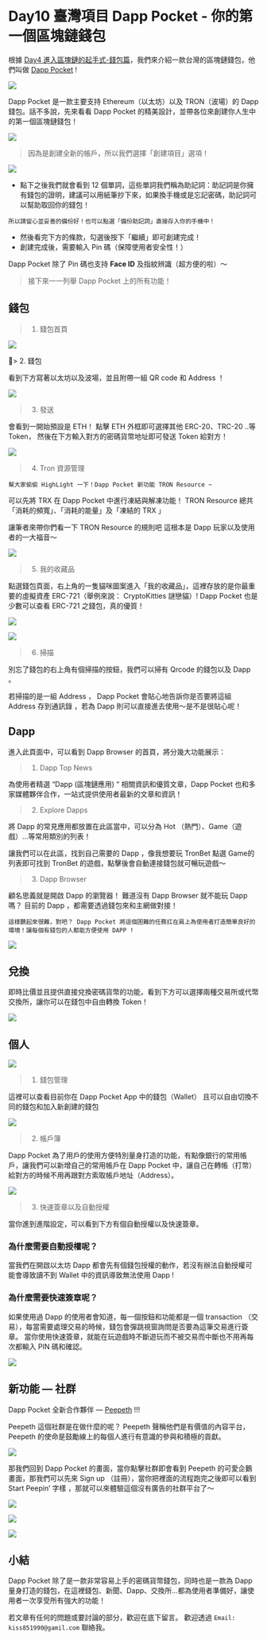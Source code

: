 # Day10 臺灣項目 Dapp Pocket - 你的第一個區塊鏈錢包

根據 [Day4 進入區塊鏈的起手式-錢包篇](https://ithelp.ithome.com.tw/articles/10217831)，我們來介紹一款台灣的區塊鏈錢包，他們叫做 [Dapp Pocket](https://www.dapppocket.io/zh-tw/) !

![](https://miro.medium.com/max/2520/0*MzFW69RHMbBRzj8Z.png)

Dapp Pocket 是一款主要支持 Ethereum（以太坊）以及 TRON（波場）的 Dapp 錢包。話不多說，先來看看 Dapp Pocket 的精美設計，並帶各位來創建你人生中的第一個區塊鏈錢包！

![](https://miro.medium.com/max/3600/1*MLrEgwW6xwd8GvVDzw-dmw.png)

> 因為是創建全新的帳戶，所以我們選擇「創建項目」選項！

![](https://miro.medium.com/max/3600/1*MLrEgwW6xwd8GvVDzw-dmw.png)

- 點下之後我們就會看到 12 個單詞，這些單詞我們稱為助記詞：助記詞是你擁有錢包的證明，建議可以用紙筆抄下來，如果換手機或是忘記密碼，助記詞可以幫助取回你的錢包！

`所以請留心並妥善的備份好！也可以點選「備份助記詞」直接存入你的手機中！`

- 然後看完下方的條款，勾選後按下「繼續」即可創建完成！
- 創建完成後，需要輸入 Pin 碼（保障使用者安全性！）

Dapp Pocket 除了 Pin 碼也支持 **Face ID** 及指紋辨識（超方便的啦）～

> 接下來一一列舉 Dapp Pocket 上的所有功能！

## 錢包

> 1. 錢包首頁

![](https://miro.medium.com/max/3600/1*3rqbykuUX6smjecSwISiqw.png)

> 2. 錢包 

看到下方寫著以太坊以及波場，並且附帶一組 QR code 和 Address ！

![](https://miro.medium.com/max/3600/1*id1RdaR-nz6BS1QAVKSy2w.png)

> 3. 發送

會看到一開始預設是 ETH！
點擊 ETH 外框即可選擇其他 ERC-20、TRC-20 ..等 Token，
然後在下方輸入對方的密碼貨幣地址即可發送 Token 給對方！

![](https://miro.medium.com/max/3600/1*H91zD-r1CmvRwRNFui5syg.png)

> 4. Tron 資源管理

`幫大家偷偷 HighLight 一下！Dapp Pocket 新功能 TRON Resource ~`

可以先將 TRX 在 Dapp Pocket 中進行凍結與解凍功能！
TRON Resource 總共「消耗的頻寬」、「消耗的能量」及「凍結的 TRX 」

讓筆者來帶你們看一下 TRON Resource 的規則吧
這根本是 Dapp 玩家以及使用者的一大福音～

![](https://miro.medium.com/max/3600/1*laLvJXN6l1AzWG3rtnC8Ww.png)

> 5. 我的收藏品

點選錢包頁面，右上角的一隻貓咪圖案進入「我的收藏品」，這裡存放的是你最重要的虛擬資產 ERC-721（舉例來說： CryptoKitties 謎戀貓）!
Dapp Pocket 也是少數可以查看 ERC-721 之錢包，真的優質！

![](https://miro.medium.com/max/3600/1*8Ov1zdFv_Cn8CPnH_Dotog.png)

![](https://miro.medium.com/max/3600/1*kaoG9nxKV13JICVqLe0SRA.png)

> 6. 掃描

別忘了錢包的右上角有個掃描的按鈕，我們可以掃有 Qrcode 的錢包以及 Dapp 。

若掃描的是一組 Address ， Dapp Pocket 會貼心地告訴你是否要將這組 Address 存到通訊錄 ，若為 Dapp 則可以直接進去使用～是不是很貼心呢！

## Dapp 
進入此頁面中，可以看到 Dapp Browser 的首頁，將分幾大功能展示：

> 1. Dapp Top News

為使用者精選 “Dapp (區塊鏈應用) “ 相關資訊和優質文章，Dapp Pocket 也和多家媒體夥伴合作，一站式提供使用者最新的文章和資訊！

> 2. Explore Dapps

將 Dapp 的常見應用都放置在此區當中，可以分為 Hot （熱門）、Game（遊戲）…等常用類別的列表！

讓我們可以在此區，找到自己需要的 Dapp ，像我想要玩 TronBet 點選 Game的列表即可找到 TronBet 的遊戲，點擊後會自動連接錢包就可暢玩遊戲～

> 3. Dapp Browser

顧名思義就是開啟 Dapp 的瀏覽器！
難道沒有 Dapp Browser 就不能玩 Dapp 嗎？
目前的 Dapp ，都需要透過錢包來和主網做對接！

`這樣聽起來很難，對吧？
Dapp Pocket 將這個困難的任務扛在肩上為使用者打造簡單良好的環境！讓每個有錢包的人都能方便使用 DAPP !`

![](https://miro.medium.com/max/3600/1*EFUqdwhVjt9WP7W16UMYRw.png)

## 兌換

即時比價並且提供直接兌換密碼貨幣的功能，看到下方可以選擇兩種交易所或代幣交換所，讓你可以在錢包中自由轉換 Token！

![](https://miro.medium.com/max/3600/1*6D9ptx81Wkb0yb1gF889Yg.png)

## 個人

![](https://miro.medium.com/max/3600/1*SWgej9FOlXaHCtH_6Pj1IQ.png)

> 1. 錢包管理

這裡可以查看目前你在 Dapp Pocket App 中的錢包（Wallet）
且可以自由切換不同的錢包和加入新創建的錢包

![](https://miro.medium.com/max/3600/1*idaFTnpJkyjG0wAzHIJU8w.png)

> 2. 帳戶簿

Dapp Pocket 為了用戶的使用方便特別量身打造的功能，有點像銀行的常用帳戶，讓我們可以新增自己的常用帳戶在 Dapp Pocket 中，讓自己在轉帳（打幣）給對方的時候不用再跟對方索取帳戶地址（Address）。

![](https://miro.medium.com/max/3600/1*0WohR-HZbAFNiTWKiGZUUA.png)

> 3. 快速簽章以及自動授權

當你進到進階設定，可以看到下方有個自動授權以及快速簽章。

### 為什麼需要自動授權呢？

當我們在開啟以太坊 Dapp 都會先有個錢包授權的動作，若沒有辦法自動授權可能會導致讀不到 Wallet 中的資訊導致無法使用 Dapp !

### 為什麼需要快速簽章呢？

如果使用過 Dapp 的使用者會知道，每一個按鈕和功能都是一個 transaction （交易），每當需要處理交易的時候，錢包會彈跳視窗詢問是否要為這筆交易進行簽章。
當你使用快速簽章，就能在玩遊戲時不斷遊玩而不被交易而中斷也不用再每次都輸入 PIN 碼和確認。

![](https://miro.medium.com/max/3600/1*OZqpl1S2q-5W-zqAE0dW4A.png)

## 新功能 — 社群

Dapp Pocket 全新合作夥伴 — [Peepeth](https://peepeth.com/about) !!!

Peepeth 這個社群是在做什麼的呢？
Peepeth 聲稱他們是有價值的內容平台，Peepeth 的使命是鼓勵線上的每個人進行有意識的參與和積極的貢獻。

![](https://miro.medium.com/max/2797/1*-poIJioIVyRNACbB7TLFww.png)

那我們回到 Dapp Pocket 的畫面，當你點擊社群即會看到 Peepeth 的可愛企鵝畫面，那我們可以先來 Sign up （註冊），當你把裡面的流程跑完之後即可以看到 Start Peepin’ 字樣 ，那就可以來體驗這個沒有廣告的社群平台了～

![](https://miro.medium.com/max/3600/1*kEqiy3UTuP4BgaIZyccUAA.png)

![](https://miro.medium.com/max/3600/1*yuCH32zyz-ZcFg9V-m5H-A.png)

![](https://miro.medium.com/max/3600/1*KT7XKyJCDUOpZhH-JZtJQg.png)

## 小結

Dapp Pocket 除了是一款非常容易上手的密碼貨幣錢包，同時也是一款為 Dapp 量身打造的錢包，在這裡錢包、新聞、Dapp、交換所…都為使用者準備好，讓使用者一次享受所有強大的功能！

若文章有任何的問題或要討論的部分，歡迎在底下留言。
歡迎透過 `Email: kiss851990@gamil.com` 聯絡我。